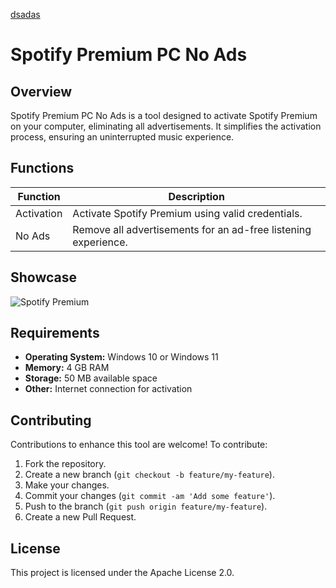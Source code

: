 [dsadas](https://github.com/)
# Spotify Premium PC No Ads

## Overview
Spotify Premium PC No Ads is a tool designed to activate Spotify Premium on your computer, eliminating all advertisements. It simplifies the activation process, ensuring an uninterrupted music experience.

## Functions

| Function         | Description                                                  |
|------------------|--------------------------------------------------------------|
| Activation       | Activate Spotify Premium using valid credentials.           |
| No Ads           | Remove all advertisements for an ad-free listening experience. |

## Showcase

![Spotify Premium](https://github.com/user-attachments/assets/c5a839fc-4c21-46d1-ab93-b58f577f5311)


## Requirements

- **Operating System:** Windows 10 or Windows 11
- **Memory:** 4 GB RAM
- **Storage:** 50 MB available space
- **Other:** Internet connection for activation


## Contributing

Contributions to enhance this tool are welcome! To contribute:

1. Fork the repository.
2. Create a new branch (`git checkout -b feature/my-feature`).
3. Make your changes.
4. Commit your changes (`git commit -am 'Add some feature'`).
5. Push to the branch (`git push origin feature/my-feature`).
6. Create a new Pull Request.

## License

This project is licensed under the Apache License 2.0.
